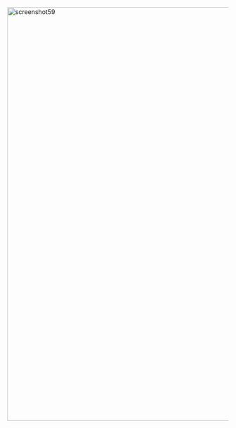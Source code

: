 <img width="943" alt="screenshot59" src="https://github.com/user-attachments/assets/9e6571be-ff09-4172-b267-0524c92681a9" />
